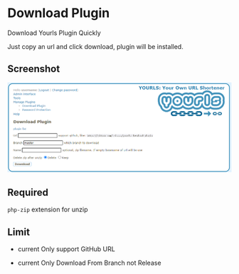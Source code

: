 Download Plugin
================

Download Yourls Plugin Quickly

Just copy an url and click download, plugin will be installed.

## Screenshot

![](./screenshot.png?t=2)

## Required

`php-zip` extension for unzip

## Limit

- current Only support GitHub URL

- current Only Download From Branch not Release
